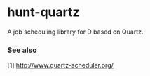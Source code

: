 # hunt-quartz

A job scheduling library for D based on Quartz.

### See also
[1] http://www.quartz-scheduler.org/